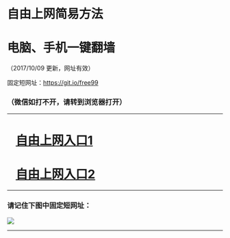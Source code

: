 ﻿# 自由上网简易方法

# 电脑、手机一键翻墙

（2017/10/09 更新，网址有效）

固定短网址：https://git.io/free99

### （微信如打不开，请转到浏览器打开）


***





# &nbsp;&nbsp; <a href="http://ft732313107.fwq-tz-1001.info/fwqtz01.html?t=10090016153 " target="_blank">自由上网入口1</a>
# &nbsp;&nbsp; <a href="http://ft3044410748.fwq-tz-1002.info/fwqtz02.html?t=1009001977 " target="_blank">自由上网入口2</a>
***

### 请记住下图中固定短网址：

<img src="https://s3-us-west-2.amazonaws.com/fwq-1001/yjfq-20170905okok.png" /> 


***

